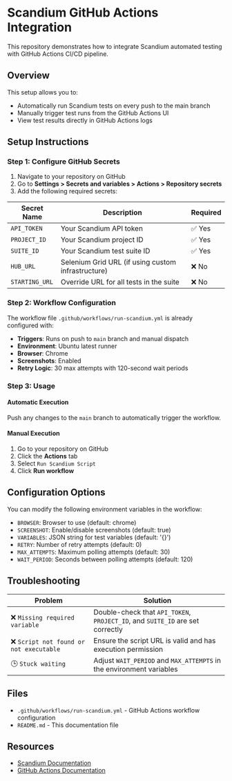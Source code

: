 # Scandium GitHub Actions Integration

This repository demonstrates how to integrate Scandium automated testing with GitHub Actions CI/CD pipeline.

## Overview

This setup allows you to:
- Automatically run Scandium tests on every push to the main branch
- Manually trigger test runs from the GitHub Actions UI
- View test results directly in GitHub Actions logs

## Setup Instructions

### Step 1: Configure GitHub Secrets

1. Navigate to your repository on GitHub
2. Go to **Settings > Secrets and variables > Actions > Repository secrets**
3. Add the following required secrets:

| Secret Name | Description | Required |
|-------------|-------------|----------|
| `API_TOKEN` | Your Scandium API token | ✅ Yes |
| `PROJECT_ID` | Your Scandium project ID | ✅ Yes |
| `SUITE_ID` | Your Scandium test suite ID | ✅ Yes |
| `HUB_URL` | Selenium Grid URL (if using custom infrastructure) | ❌ No |
| `STARTING_URL` | Override URL for all tests in the suite | ❌ No |

### Step 2: Workflow Configuration

The workflow file `.github/workflows/run-scandium.yml` is already configured with:

- **Triggers**: Runs on push to `main` branch and manual dispatch
- **Environment**: Ubuntu latest runner
- **Browser**: Chrome
- **Screenshots**: Enabled
- **Retry Logic**: 30 max attempts with 120-second wait periods

### Step 3: Usage

#### Automatic Execution
Push any changes to the `main` branch to automatically trigger the workflow.

#### Manual Execution
1. Go to your repository on GitHub
2. Click the **Actions** tab
3. Select `Run Scandium Script`
4. Click **Run workflow**

## Configuration Options

You can modify the following environment variables in the workflow:

- `BROWSER`: Browser to use (default: chrome)
- `SCREENSHOT`: Enable/disable screenshots (default: true)
- `VARIABLES`: JSON string for test variables (default: '{}')
- `RETRY`: Number of retry attempts (default: 0)
- `MAX_ATTEMPTS`: Maximum polling attempts (default: 30)
- `WAIT_PERIOD`: Seconds between polling attempts (default: 120)

## Troubleshooting

| Problem | Solution |
|---------|----------|
| ❌ `Missing required variable` | Double-check that `API_TOKEN`, `PROJECT_ID`, and `SUITE_ID` are set correctly |
| ❌ `Script not found or not executable` | Ensure the script URL is valid and has execution permission |
| 🕒 `Stuck waiting` | Adjust `WAIT_PERIOD` and `MAX_ATTEMPTS` in the environment variables |

## Files

- `.github/workflows/run-scandium.yml` - GitHub Actions workflow configuration
- `README.md` - This documentation file

## Resources

- [Scandium Documentation](https://docs.getscandium.com/integrations/github-actions)
- [GitHub Actions Documentation](https://docs.github.com/en/actions)